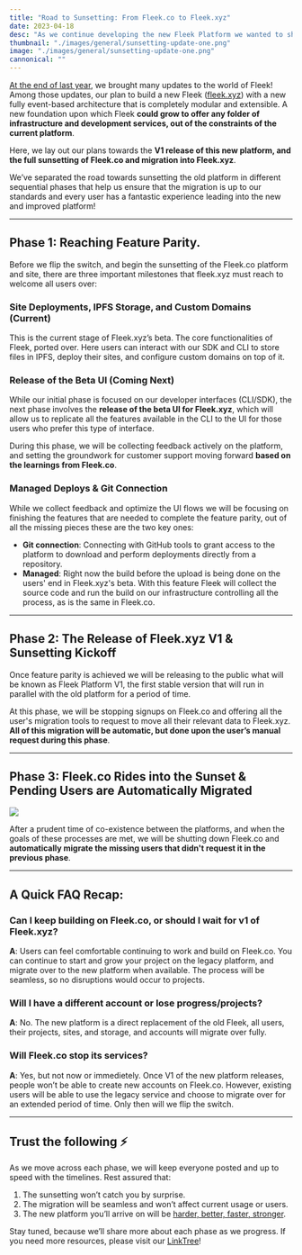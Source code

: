 ```yaml
---
title: "Road to Sunsetting: From Fleek.co to Fleek.xyz"
date: 2023-04-18
desc: "As we continue developing the new Fleek Platform we wanted to share more information about what the process of shutting down our legacy Fleek.co platform will look like."
thumbnail: "./images/general/sunsetting-update-one.png"
image: "./images/general/sunsetting-update-one.png"
cannonical: ""
---
```


[At the end of last year](https://blog.fleek.xyz/post/introducing-fleek-network-and-fleek-xyz/), we brought many updates to the world of Fleek! Among those updates, our plan to build a new Fleek ([fleek.xyz](http://fleek.xyz/)) with a new fully event-based architecture that is completely modular and extensible. A new foundation upon which Fleek **could grow to offer any folder of infrastructure and development services, out of the constraints of the current platform**.

Here, we lay out our plans towards the **V1 release of this new platform, and the full sunsetting of Fleek.co and migration into Fleek.xyz**.

We’ve separated the road towards sunsetting the old platform in different sequential phases that help us ensure that the migration is up to our standards and every user has a fantastic experience leading into the new and improved platform!

---

## Phase 1: Reaching Feature Parity.
Before we flip the switch, and begin the sunsetting of the Fleek.co platform and site, there are three important milestones that fleek.xyz must reach to welcome all users over:

### Site Deployments, IPFS Storage, and Custom Domains (Current)

This is the current stage of Fleek.xyz’s beta. The core functionalities of Fleek, ported over. Here users can interact with our SDK and CLI to store files in IPFS, deploy their sites, and configure custom domains on top of it.

### Release of the Beta UI (Coming Next)

While our initial phase is focused on our developer interfaces (CLI/SDK), the next phase involves the **release of the beta UI for Fleek.xyz**, which will allow us to replicate all the features available in the CLI to the UI for those users who prefer this type of interface.

During this phase, we will be collecting feedback actively on the platform, and setting the groundwork for customer support moving forward **based on the learnings from Fleek.co**.

### Managed Deploys & Git Connection

While we collect feedback and optimize the UI flows we will be focusing on finishing the features that are needed to complete the feature parity, out of all the missing pieces these are the two key ones:

* **Git connection**: Connecting with GitHub tools to grant access to the platform to download and perform deployments directly from a repository.
* **Managed**: Right now the build before the upload is being done on the users' end in Fleek.xyz's beta. With this feature Fleek will collect the source code and run the build on our infrastructure controlling all the process, as is the same in Fleek.co.

---

## Phase 2: The Release of Fleek.xyz V1 & Sunsetting Kickoff

Once feature parity is achieved we will be releasing to the public what will be known as Fleek Platform V1, the first stable version that will run in parallel with the old platform for a period of time. 

At this phase, we will be stopping signups on Fleek.co and offering all the user's migration tools to request to move all their relevant data to Fleek.xyz. **All of this migration will be automatic, but done upon the user’s manual request during this phase**.

---

## Phase 3: Fleek.co Rides into the Sunset & Pending Users are Automatically Migrated

![](./images/general/ride-into-sunset.gif)

After a prudent time of co-existence between the platforms, and when the goals of these processes are met, we will be shutting down Fleek.co and **automatically migrate the missing users that didn't request it in the previous phase**.

---

## A Quick FAQ Recap:

### Can I keep building on Fleek.co, or should I wait for v1 of Fleek.xyz?

**A**: Users can feel comfortable continuing to work and build on Fleek.co. You can continue to start and grow your project on the legacy platform, and migrate over to the new platform when available. The process will be seamless, so no disruptions would occur to projects.

### Will I have a different account or lose progress/projects?

**A**: No. The new platform is a direct replacement of the old Fleek, all users, their projects, sites, and storage, and accounts will migrate over fully.

### Will Fleek.co stop its services?
**A**: Yes, but not now or immedietely. Once V1 of the new platform releases, people won’t be able to create new accounts on Fleek.co. However, existing users will be able to use the legacy service and choose to migrate over for an extended period of time. Only then will we flip the switch.

----

## Trust the following ⚡

As we move across each phase, we will keep everyone posted and up to speed with the timelines. Rest assured that:

1. The sunsetting won’t catch you by surprise.
2. The migration will be seamless and won’t affect current usage or users.
3. The new platform you’ll arrive on will be [harder, better, faster, stronger](https://www.youtube.com/watch?v=gAjR4_CbPpQ).

Stay tuned, because we’ll share more about each phase as we progress. If you need more resources, please visit our [LinkTree](https://linktr.ee/fleek)!